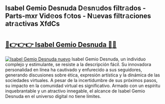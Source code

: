 ## Isabel Gemio Desnuda D𝚎sn𝚞dos filtr𝚊dos - Parts-mxr Vid𝚎os f𝚘tos - N𝚞evas filtr𝚊ciones atr𝚊ctivas XfdCs

# <h2><a href="http://mb8b1sg.tromn.icu/?c=Isabel+Gemio+Desnuda">🔗👉👉👉 Isabel Gemio Desnuda 🔗🔗</a></h2>

[![Isabel Gemio Desnuda nuevo](https://i.imgur.com/pEAQMta.gif)](http://mb8b1sg.tromn.icu/?c=Isabel+Gemio+Desnuda)
Isabel Gemio Desnuda, un individuo complejo y estimulante, se resiste a la descripción fácil. Su innovadora personalidad en línea ha cautivado y enfurecido a sus seguidores, generando discusiones sobre ética, expresión artística y la dinámica de las sociedades virtuales. A pesar de la incertidumbre de sus próximos pasos, su impacto en la comunidad virtual es significativo. Armado con un espíritu inquebrantable y un atractivo innegable, el alcance de Isabel Gemio Desnuda en el universo digital no tiene límites.
